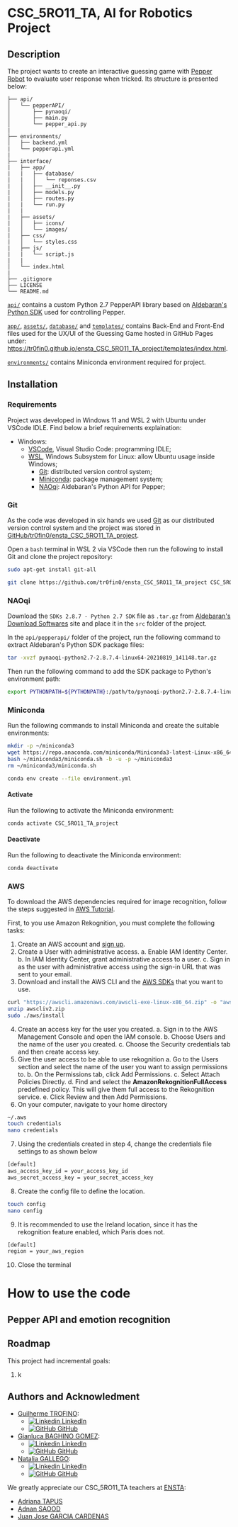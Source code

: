 # CSC_5RO11_TA, AI for Robotics Project

## Description

The project wants to create an interactive guessing game with [Pepper Robot](https://us.softbankrobotics.com/pepper) to evaluate user response when tricked. Its structure is presented below:

```
├── api/
│   └── pepperAPI/
│       ├── pynaoqi/
│       ├── main.py
│       └── pepper_api.py
|
├── environments/
│   ├── backend.yml
|   └── pepperapi.yml
|
├── interface/
|   ├── app/
|   |   ├── database/
|   |   │   └── reponses.csv
|   │   ├── __init__.py
|   │   ├── models.py
|   │   ├── routes.py
|   |   └── run.py
|   |
|   ├── assets/
|   │   ├── icons/
|   │   └── images/
|   ├── css/
|   │   └── styles.css
|   ├── js/
|   |   └── script.js
|   |
│   └── index.html
|
├── .gitignore
├── LICENSE
└── README.md
```

[`api/`](./api/) contains a custom Python 2.7 PepperAPI library based on [Aldebaran's Python SDK](https://www.aldebaran.com/en/support/nao-6/downloads-softwares) used for controlling Pepper.

[`app/`](./app/), [`assets/`](./assets/), [`database/`](./database/) and [`templates/`](./templates/) contains Back-End and Front-End files used for the UX/UI of the Guessing Game hosted in GitHub Pages under: https://tr0fin0.github.io/ensta_CSC_5RO11_TA_project/templates/index.html.

[`environments/`](./environments/) contains Miniconda environment required for project.

## Installation

### Requirements

Project was developed in Windows 11 and WSL 2 with Ubuntu under VSCode IDLE. Find below a brief requirements explaination:
- Windows:
  - [VSCode](https://code.visualstudio.com/download), Visual Studio Code: programming IDLE;
  - [WSL](https://learn.microsoft.com/en-us/windows/wsl/install), Windows Subsystem for Linux: allow Ubuntu usage inside Windows;
    - [Git](https://git-scm.com/downloads): distributed version control system;
    - [Miniconda](https://docs.anaconda.com/miniconda/miniconda-install/): package management system;
    - [NAOqi](https://www.aldebaran.com/en/support/nao-6/downloads-softwares): Aldebaran's Python API for Pepper;

### Git

As the code was developed in six hands we used [Git](https://git-scm.com/) as our distributed version control system and the project was stored in [GitHub/tr0fin0/ensta_CSC_5RO11_TA_project](https://github.com/tr0fin0/ensta_CSC_5RO11_TA_project).

Open a `bash` terminal in WSL 2 via VSCode then run the following to install Git and clone the project repository:

```bash
sudo apt-get install git-all

git clone https://github.com/tr0fin0/ensta_CSC_5RO11_TA_project CSC_5RO11_TA_project
```

### NAOqi

Download the `SDKs 2.8.7 - Python 2.7 SDK` file as `.tar.gz` from [Aldebaran's Download Softwares](https://www.aldebaran.com/en/support/nao-6/downloads-softwares) site and place it in the `src` folder of the project.

In the `api/pepperapi/` folder of the project, run the following command to extract Aldebaran's Python SDK package files:

```bash
tar -xvzf pynaoqi-python2.7-2.8.7.4-linux64-20210819_141148.tar.gz
```

Then run the following command to add the SDK package to Python's environment path:

```bash
export PYTHONPATH=${PYTHONPATH}:/path/to/pynaoqi-python2.7-2.8.7.4-linux64-20210819_141148/lib/python2.7/site-packages
```

### Miniconda

Run the following commands to install Miniconda and create the suitable environments:

```bash
mkdir -p ~/miniconda3
wget https://repo.anaconda.com/miniconda/Miniconda3-latest-Linux-x86_64.sh -O ~/miniconda3/miniconda.sh
bash ~/miniconda3/miniconda.sh -b -u -p ~/miniconda3
rm ~/miniconda3/miniconda.sh

conda env create --file environment.yml
```

#### Activate

Run the following to activate the Miniconda environment:
```bash
conda activate CSC_5RO11_TA_project
```

#### Deactivate

Run the following to deactivate the Miniconda environment:
```bash
conda deactivate
```


### AWS

To download the AWS dependencies required for image recognition, follow the steps suggested in [AWS Tutorial](https://docs.aws.amazon.com/rekognition/latest/dg/getting-started.html).

First, to you use Amazon Rekognition, you must complete the following tasks:

1. Create an AWS account and [sign up](https://signin.aws.amazon.com/signup?request_type=register). 
2. Create a User with administrative access.
   a. Enable IAM Identity Center.
   b. In IAM Identity Center, grant administrative access to a user.
   c. Sign in as the user with administrative access using the sign-in URL that was sent to your email. 
3. Download and install the AWS CLI and the [AWS SDKs](https://docs.aws.amazon.com/cli/latest/userguide/getting-started-install.html) that you want to use.
```bash
curl "https://awscli.amazonaws.com/awscli-exe-linux-x86_64.zip" -o "awscliv2.zip"
unzip awscliv2.zip
sudo ./aws/install
```
4. Create an access key for the user you created.
   a. Sign in to the AWS Management Console and open the IAM console.
   b. Choose Users and the name of the user you created.
   c. Choose the Security credentials tab and then create access key.
5. Give the user access to be able to use rekognition
   a. Go to the Users section and select the name of the user you want to assign permissions to.
   b. On the Permissions tab, click Add Permissions.
   c. Select Attach Policies Directly.
   d. Find and select the **AmazonRekognitionFullAccess** predefined policy. This will give them full access to the Rekognition service.
   e. Click Review and then Add Permissions.
 6. On your computer, navigate to your home directory
 ```bash
~/.aws
touch credentials
nano credentials
```

7. Using the credentials created in step 4, change the credentials file settings to as shown below

 ```bash
[default]
aws_access_key_id = your_access_key_id
aws_secret_access_key = your_secret_access_key
```

8. Create the config file to define the location.

 ```bash
touch config
nano config
```

9. It is recommended to use the Ireland location, since it has the rekognition feature enabled, which Paris does not.

 ```bash
[default]
region = your_aws_region
```

10. Close the terminal


# How to use the code

## Pepper API and emotion recognition


## Roadmap
This project had incremental goals:
1. k

## Authors and Acknowledment
- [Guilherme TROFINO](mailto:guilherme.trofino@ensta-paris.fr):
  - [![Linkedin](https://i.stack.imgur.com/gVE0j.png) LinkedIn](https://www.linkedin.com/in/guilherme-trofino/)
  - [![GitHub](https://i.stack.imgur.com/tskMh.png) GitHub](https://github.com/tr0fin0)
- [Gianluca BAGHINO GOMEZ](mailto:gianluca.baghino@ensta-paris.fr):
  - [![Linkedin](https://i.stack.imgur.com/gVE0j.png) LinkedIn]()
  - [![GitHub](https://i.stack.imgur.com/tskMh.png) GitHub](https://github.com/gianlucabaghino)
- [Natalia GALLEGO](mailto:natalia.gallego@ensta-paris.fr):
  - [![Linkedin](https://i.stack.imgur.com/gVE0j.png) LinkedIn](https://www.linkedin.com/in/natalia-gallego-castrillon-825a4b208/)
  - [![GitHub](https://i.stack.imgur.com/tskMh.png) GitHub](https://github.com/NataliaGCR)

We greatly appreciate our CSC_5RO11_TA teachers at [ENSTA](https://www.ensta-paris.fr/):
- [Adriana TAPUS](mailto:adriana.tapus@ensta-paris.fr)
- [Adnan SAOOD](mailto:adnan.saood@ensta-paris.fr)
- [Juan Jose GARCIA CARDENAS](mailto:juan-jose.garcia@ensta-paris.fr)
